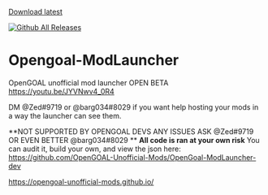 [Download latest](https://cdn.discordapp.com/attachments/759976382121377845/1019405780342030356/Launcher_with_autoupdater.exe)  

[![Github All Releases](https://img.shields.io/github/downloads/OpenGOAL-Unofficial-Mods/OpenGoal-ModLauncher-dev/latest/total.svg?&label=Updated%20Downloads)]()
 
# Opengoal-ModLauncher

OpenGOAL unofficial mod launcher OPEN BETA
https://youtu.be/JYVNwv4_0R4

DM @Zed#9719 or @barg034#8029 if you want help hosting your mods in a way the launcher can see them.

**NOT SUPPORTED BY OPENGOAL DEVS ANY ISSUES ASK @Zed#9719 OR EVEN BETTER @barg034#8029 **
**All code is ran at your own risk**
You can audit it, build your own, and view the json here:
<https://github.com/OpenGOAL-Unofficial-Mods/OpenGoal-ModLauncher-dev>

https://opengoal-unofficial-mods.github.io/
